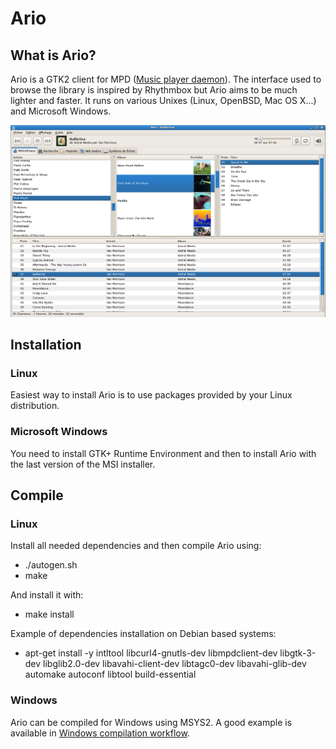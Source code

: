 # Ario


## What is Ario?

Ario is a GTK2 client for MPD ([Music player daemon](http://musicpd.org)). The interface used to browse the library is inspired by Rhythmbox but Ario aims to be much lighter and faster.
It runs on various Unixes (Linux, OpenBSD, Mac OS X...) and Microsoft Windows.

![](./Screenshot.png)

## Installation
### Linux
Easiest way to install Ario is to use packages provided by your Linux distribution.

### Microsoft Windows
You need to install GTK+ Runtime Environment and then to install Ario with the last version of the MSI installer.

## Compile
### Linux
Install all needed dependencies and then compile Ario using:
- ./autogen.sh
- make

And install it with:
- make install

Example of dependencies installation on Debian based systems:
- apt-get install -y intltool libcurl4-gnutls-dev libmpdclient-dev libgtk-3-dev libglib2.0-dev libavahi-client-dev libtagc0-dev libavahi-glib-dev automake autoconf libtool build-essential

### Windows
Ario can be compiled for Windows using MSYS2. A good example is available in [Windows compilation workflow](https://github.com/mpavot/ario/blob/master/.github/workflows/windows.yml).
